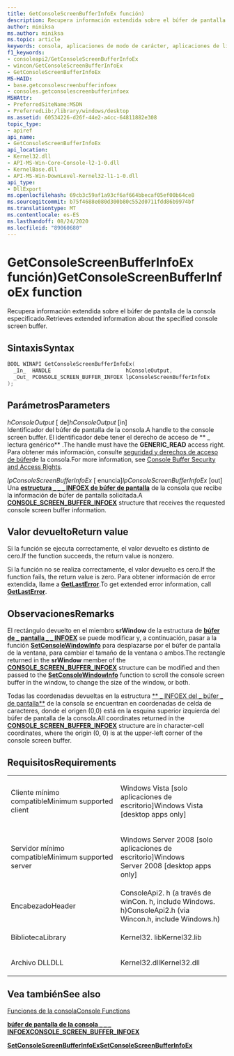 ```yaml
---
title: GetConsoleScreenBufferInfoEx función)
description: Recupera información extendida sobre el búfer de pantalla de la consola especificado.
author: miniksa
ms.author: miniksa
ms.topic: article
keywords: consola, aplicaciones de modo de carácter, aplicaciones de línea de comandos, aplicaciones de terminal, API de consola
f1_keywords:
- consoleapi2/GetConsoleScreenBufferInfoEx
- wincon/GetConsoleScreenBufferInfoEx
- GetConsoleScreenBufferInfoEx
MS-HAID:
- base.getconsolescreenbufferinfoex
- consoles.getconsolescreenbufferinfoex
MSHAttr:
- PreferredSiteName:MSDN
- PreferredLib:/library/windows/desktop
ms.assetid: 60534226-d26f-44e2-a4cc-64811882e308
topic_type:
- apiref
api_name:
- GetConsoleScreenBufferInfoEx
api_location:
- Kernel32.dll
- API-MS-Win-Core-Console-l2-1-0.dll
- KernelBase.dll
- API-MS-Win-DownLevel-Kernel32-l1-1-0.dll
api_type:
- DllExport
ms.openlocfilehash: 69cb3c59af1a93cf6af664bbecaf05ef00b64ce8
ms.sourcegitcommit: b75f4688e080d300b80c552d0711fdd86b9974bf
ms.translationtype: MT
ms.contentlocale: es-ES
ms.lasthandoff: 08/24/2020
ms.locfileid: "89060680"
---
```

# <a name="getconsolescreenbufferinfoex-function"></a><span data-ttu-id="71204-104">GetConsoleScreenBufferInfoEx función)</span><span class="sxs-lookup"><span data-stu-id="71204-104">GetConsoleScreenBufferInfoEx function</span></span>


<span data-ttu-id="71204-105">Recupera información extendida sobre el búfer de pantalla de la consola especificado.</span><span class="sxs-lookup"><span data-stu-id="71204-105">Retrieves extended information about the specified console screen buffer.</span></span>

<a name="syntax"></a><span data-ttu-id="71204-106">Sintaxis</span><span class="sxs-lookup"><span data-stu-id="71204-106">Syntax</span></span>
------

```C
BOOL WINAPI GetConsoleScreenBufferInfoEx(
  _In_  HANDLE                        hConsoleOutput,
  _Out_ PCONSOLE_SCREEN_BUFFER_INFOEX lpConsoleScreenBufferInfoEx
);
```

<a name="parameters"></a><span data-ttu-id="71204-107">Parámetros</span><span class="sxs-lookup"><span data-stu-id="71204-107">Parameters</span></span>
----------

<span data-ttu-id="71204-108">*hConsoleOutput* \[ de\]</span><span class="sxs-lookup"><span data-stu-id="71204-108">*hConsoleOutput* \[in\]</span></span>  
<span data-ttu-id="71204-109">Identificador del búfer de pantalla de la consola.</span><span class="sxs-lookup"><span data-stu-id="71204-109">A handle to the console screen buffer.</span></span> <span data-ttu-id="71204-110">El identificador debe tener el derecho de acceso de \*\* \_ lectura genérico\*\* .</span><span class="sxs-lookup"><span data-stu-id="71204-110">The handle must have the **GENERIC\_READ** access right.</span></span> <span data-ttu-id="71204-111">Para obtener más información, consulte [seguridad y derechos de acceso de búfer](console-buffer-security-and-access-rights.md)de la consola.</span><span class="sxs-lookup"><span data-stu-id="71204-111">For more information, see [Console Buffer Security and Access Rights](console-buffer-security-and-access-rights.md).</span></span>

<span data-ttu-id="71204-112">*lpConsoleScreenBufferInfoEx* \[ enuncia\]</span><span class="sxs-lookup"><span data-stu-id="71204-112">*lpConsoleScreenBufferInfoEx* \[out\]</span></span>  
<span data-ttu-id="71204-113">Una [**estructura \_ \_ \_ INFOEX de búfer de pantalla**](console-screen-buffer-infoex.md) de la consola que recibe la información de búfer de pantalla solicitada.</span><span class="sxs-lookup"><span data-stu-id="71204-113">A [**CONSOLE\_SCREEN\_BUFFER\_INFOEX**](console-screen-buffer-infoex.md) structure that receives the requested console screen buffer information.</span></span>

<a name="return-value"></a><span data-ttu-id="71204-114">Valor devuelto</span><span class="sxs-lookup"><span data-stu-id="71204-114">Return value</span></span>
------------

<span data-ttu-id="71204-115">Si la función se ejecuta correctamente, el valor devuelto es distinto de cero.</span><span class="sxs-lookup"><span data-stu-id="71204-115">If the function succeeds, the return value is nonzero.</span></span>

<span data-ttu-id="71204-116">Si la función no se realiza correctamente, el valor devuelto es cero.</span><span class="sxs-lookup"><span data-stu-id="71204-116">If the function fails, the return value is zero.</span></span> <span data-ttu-id="71204-117">Para obtener información de error extendida, llame a [**GetLastError**](https://msdn.microsoft.com/library/windows/desktop/ms679360).</span><span class="sxs-lookup"><span data-stu-id="71204-117">To get extended error information, call [**GetLastError**](https://msdn.microsoft.com/library/windows/desktop/ms679360).</span></span>

<a name="remarks"></a><span data-ttu-id="71204-118">Observaciones</span><span class="sxs-lookup"><span data-stu-id="71204-118">Remarks</span></span>
-------

<span data-ttu-id="71204-119">El rectángulo devuelto en el miembro **srWindow** de la estructura de [**búfer de \_ pantalla \_ \_ INFOEX**](console-screen-buffer-infoex.md) se puede modificar y, a continuación, pasar a la función [**SetConsoleWindowInfo**](setconsolewindowinfo.md) para desplazarse por el búfer de pantalla de la ventana, para cambiar el tamaño de la ventana o ambos.</span><span class="sxs-lookup"><span data-stu-id="71204-119">The rectangle returned in the **srWindow** member of the [**CONSOLE\_SCREEN\_BUFFER\_INFOEX**](console-screen-buffer-infoex.md) structure can be modified and then passed to the [**SetConsoleWindowInfo**](setconsolewindowinfo.md) function to scroll the console screen buffer in the window, to change the size of the window, or both.</span></span>

<span data-ttu-id="71204-120">Todas las coordenadas devueltas en la estructura [\*\* \_ INFOEX del \_ búfer \_ de pantalla\*\*](console-screen-buffer-infoex.md) de la consola se encuentran en coordenadas de celda de caracteres, donde el origen (0,0) está en la esquina superior izquierda del búfer de pantalla de la consola.</span><span class="sxs-lookup"><span data-stu-id="71204-120">All coordinates returned in the [**CONSOLE\_SCREEN\_BUFFER\_INFOEX**](console-screen-buffer-infoex.md) structure are in character-cell coordinates, where the origin (0, 0) is at the upper-left corner of the console screen buffer.</span></span>

<a name="requirements"></a><span data-ttu-id="71204-121">Requisitos</span><span class="sxs-lookup"><span data-stu-id="71204-121">Requirements</span></span>
------------

<table>
<colgroup>
<col width="50%" />
<col width="50%" />
</colgroup>
<tbody>
<tr class="odd">
<td><p><span data-ttu-id="71204-122">Cliente mínimo compatible</span><span class="sxs-lookup"><span data-stu-id="71204-122">Minimum supported client</span></span></p></td>
<td><p><span data-ttu-id="71204-123">Windows Vista [solo aplicaciones de escritorio]</span><span class="sxs-lookup"><span data-stu-id="71204-123">Windows Vista [desktop apps only]</span></span></p></td>
</tr>
<tr class="even">
<td><p><span data-ttu-id="71204-124">Servidor mínimo compatible</span><span class="sxs-lookup"><span data-stu-id="71204-124">Minimum supported server</span></span></p></td>
<td><p><span data-ttu-id="71204-125">Windows Server 2008 [solo aplicaciones de escritorio]</span><span class="sxs-lookup"><span data-stu-id="71204-125">Windows Server 2008 [desktop apps only]</span></span></p></td>
</tr>
<tr class="odd">
<td><p><span data-ttu-id="71204-126">Encabezado</span><span class="sxs-lookup"><span data-stu-id="71204-126">Header</span></span></p></td>
<td><span data-ttu-id="71204-127">ConsoleApi2. h (a través de winCon. h, include Windows. h)</span><span class="sxs-lookup"><span data-stu-id="71204-127">ConsoleApi2.h (via Wincon.h, include Windows.h)</span></span></td>
</tr>
<tr class="even">
<td><p><span data-ttu-id="71204-128">Biblioteca</span><span class="sxs-lookup"><span data-stu-id="71204-128">Library</span></span></p></td>
<td><span data-ttu-id="71204-129">Kernel32. lib</span><span class="sxs-lookup"><span data-stu-id="71204-129">Kernel32.lib</span></span></td>
</tr>
<tr class="odd">
<td><p><span data-ttu-id="71204-130">Archivo DLL</span><span class="sxs-lookup"><span data-stu-id="71204-130">DLL</span></span></p></td>
<td><span data-ttu-id="71204-131">Kernel32.dll</span><span class="sxs-lookup"><span data-stu-id="71204-131">Kernel32.dll</span></span></td>
</tr>
<tr class="even">
</tr>
<tr class="odd">
</tr>
<tr class="even">
</tr>
</tbody>
</table>

## <a name="span-idsee_alsospansee-also"></a><span data-ttu-id="71204-132"><span id="see_also"></span>Vea también</span><span class="sxs-lookup"><span data-stu-id="71204-132"><span id="see_also"></span>See also</span></span>


[<span data-ttu-id="71204-133">Funciones de la consola</span><span class="sxs-lookup"><span data-stu-id="71204-133">Console Functions</span></span>](console-functions.md)

[<span data-ttu-id="71204-134">**búfer de pantalla de la consola \_ \_ \_ INFOEX**</span><span class="sxs-lookup"><span data-stu-id="71204-134">**CONSOLE\_SCREEN\_BUFFER\_INFOEX**</span></span>](console-screen-buffer-infoex.md)

[<span data-ttu-id="71204-135">**SetConsoleScreenBufferInfoEx**</span><span class="sxs-lookup"><span data-stu-id="71204-135">**SetConsoleScreenBufferInfoEx**</span></span>](setconsolescreenbufferinfoex.md)

 

 




